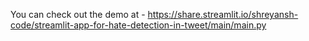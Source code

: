 You can check out the demo at - https://share.streamlit.io/shreyansh-code/streamlit-app-for-hate-detection-in-tweet/main/main.py
